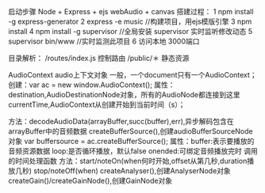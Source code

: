 启动步骤
Node + Express + ejs
webAudio + canvas
搭建过程：
1 npm install -g express-generator
2 express -e music   //构建项目，用ejs模版引擎
3 npm install 
4 npm install -g supervisor  //全局安装 supervisor 实时监听修改动态
5 supervisor bin/www    //实时监测此项目
6 访问本地 3000端口


目录解析：
/routes/index.js   控制路由
/public/＊ 静态资源



AudioContext audio上下文对象
 一般，一个document只有一个AudioContext；
 创建：var ac = new window.AudioContext();
 属性：destination,AudioDestinationNode对象，所有的AudioNode都连接到这里
      currentTime,AudioContext从创建开始到当前时间（s）；
      
 方法：decodeAudioData(arrayBuffer,succ(buffer),err),异步解码包含在arrayBuffer中的音频数据
    createBufferSource(),创建audioBufferSourceNode对象
            var buffersource = ac.createBufferSource();
            属性：buffer:表示要播放的音频资源数据
                 loop:是否循环播放，默认false
                 onended:可绑定音频播放完时 调用的时间处理函数
            方法：start/noteOn(when何时开始,offset从第几秒,duration播放几秒)
                 stop/noteOff(when)
    createAnalyser(),创建AnalyserNode对象
    createGain()/createGainNode(),创建GainNode对象
